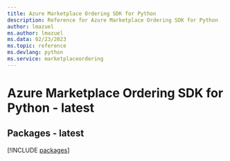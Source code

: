 ```yaml
---
title: Azure Marketplace Ordering SDK for Python
description: Reference for Azure Marketplace Ordering SDK for Python
author: lmazuel
ms.author: lmazuel
ms.data: 02/23/2023
ms.topic: reference
ms.devlang: python
ms.service: marketplaceordering
---
```

# Azure Marketplace Ordering SDK for Python - latest
## Packages - latest
[!INCLUDE [packages](marketplace-ordering-index.md)]